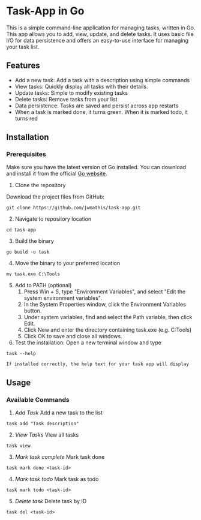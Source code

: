 # Task-App in Go

This is a simple command-line application for managing tasks, written in Go. This app allows you to add, 
view, update, and delete tasks. It uses basic file I/O for data persistence and offers an easy-to-use 
interface for managing your task list.

## Features
* Add a new task: Add a task with a description using simple commands
* View tasks: Quickly display all tasks with their details.
* Update tasks: Simple to modify existing tasks
* Delete tasks: Remove tasks from your list
* Data persistence: Tasks are saved and persist across app restarts
* When a task is marked done, it turns green. When it is marked todo, it turns red

## Installation

### Prerequisites

Make sure you have the latest version of Go installed. You can download and install it from the official [Go website](https://go.dev/).

1. Clone the repository

Download the project files from GitHub:
```
git clone https://github.com/jwmathis/task-app.git
```
2. Navigate to repository location
```
cd task-app
```

3. Build the binary
```
go build -o task
```
4. Move the binary to your preferred location
```
mv task.exe C:\Tools
```
5. Add to PATH (optional)
    1. Press Win + S, type "Environment Variables", and select "Edit the system environment variables".
    2. In the System Properties window, click the Environment Variables button.
    3. Under system variables, find and select the Path variable, then click Edit.
    4. Click New and enter the directory containing task.exe (e.g. C\:Tools)
    5. Click OK to save and close all windows.
6. Test the installation: Open a new terminal window and type
```
task --help
```
    If installed correctly, the help text for your task app will display

## Usage

### Available Commands
1. *Add Task* Add a new task to the list
```
task add "Task description"
```
2. *View Tasks* View all tasks
```
task view
```
3. *Mark task complete* Mark task done
```
task mark done <task-id>
```
4. *Mark task todo* Mark task as todo
```
task mark todo <task-id>
```
5. *Delete task* Delete task by ID
```
task del <task-id>
```
